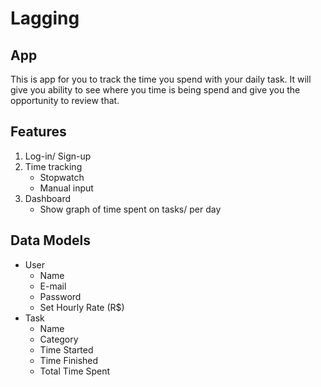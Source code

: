 # Lagging

## App

This is app for you to track the time you spend with your daily task.
It will give you ability to see where you time is being spend and give you the opportunity to review that.

## Features

1. Log-in/ Sign-up
2. Time tracking
   - Stopwatch
   - Manual input
3. Dashboard
   - Show graph of time spent on tasks/ per day

## Data Models

- User
  - Name
  - E-mail
  - Password
  - Set Hourly Rate (R\$)
- Task
  - Name
  - Category
  - Time Started
  - Time Finished
  - Total Time Spent
